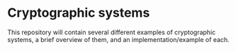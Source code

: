 # Cryptographic systems

This repository will contain several different examples of cryptographic 
systems, a brief overview of them, and an implementation/example of each.

